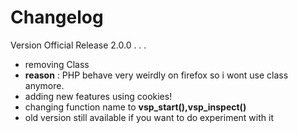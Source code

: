 <h1>Changelog</h1>
Version Official Release 2.0.0 .
.
.

+ removing Class
+ <b>reason</b> : PHP behave very weirdly on firefox so i wont use class anymore.
+ adding new features using cookies!
+ changing function name to <b>vsp_start(),vsp_inspect()</b>
+ old version still available if you want to do experiment with it
